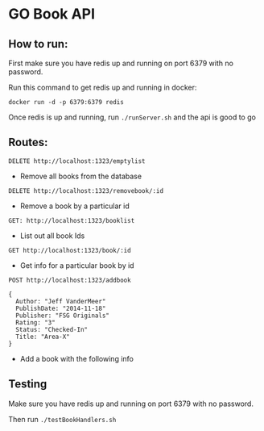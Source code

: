 # GO Book API

## How to run:

First make sure you have redis up and running on port 6379 with no password.

Run this command to get redis up and running in docker:
```
docker run -d -p 6379:6379 redis
```

Once redis is up and running, run `./runServer.sh` and the api is good to go

## Routes:

`DELETE http://localhost:1323/emptylist`
- Remove all books from the database

`DELETE http://localhost:1323/removebook/:id`
- Remove a book by a particular id

`GET: http://localhost:1323/booklist`
- List out all book Ids

`GET http://localhost:1323/book/:id`
- Get info for a particular book by id

`POST http://localhost:1323/addbook`
```
{
  Author: "Jeff VanderMeer"
  PublishDate: "2014-11-18"
  Publisher: "FSG Originals"
  Rating: "3"
  Status: "Checked-In"
  Title: "Area-X"
}
```
- Add a book with the following info

## Testing

Make sure you have redis up and running on port 6379 with no password.

Then run `./testBookHandlers.sh`